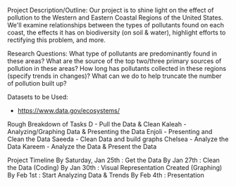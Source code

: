 ﻿Project Description/Outline: Our project is to shine light on the effect of pollution to the Western and Eastern Coastal Regions of the United States. We'll examine relationships between the types of pollutants found on each coast, the effects it has on biodiversity (on soil & water), highlight efforts to rectifying this problem, and more.


Research Questions: What type of pollutants are predominantly found in these areas? What are the source of the top two/three primary sources of pollution in these areas? How long has pollutants collected in these regions (specify trends in changes)? What can we do to help truncate the number of pollution built up?


Datasets to be Used: 
* https://www.data.gov/ecosystems/


Rough Breakdown of Tasks
D - Pull the Data & Clean
Kaleah - Analyzing/Graphing Data & Presenting the Data
Enjoli - Presenting and Clean the Data
Saeeda - Clean Data and build graphs
Chelsea - Analyze the Data
Kareem - Analyze the Data & Present the Data


Project Timeline
By Saturday, Jan 25th : Get the Data
By Jan 27th : Clean the Data (Coding)
By Jan 30th : Visual Representation Created (Graphing)
By Feb 1st : Start Analyzing Data & Trends
By Feb 4th : Presentation